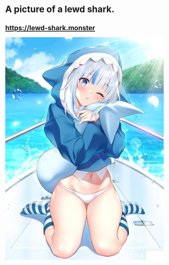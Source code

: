 # A picture of a lewd shark.
## https://lewd-shark.monster
<a href="https://lewd-shark.monster"><p align="center"><img src="./lewdshark.png"></p></a>
